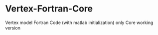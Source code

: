 # Vertex-Fortran-Core
Vertex model Fortran Code (with matlab initialization) only Core working version

